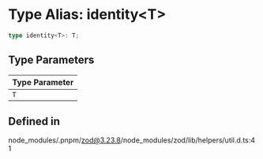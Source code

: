 # Type Alias: identity\<T\>

```ts
type identity<T>: T;
```

## Type Parameters

| Type Parameter |
| ------ |
| `T` |

## Defined in

node\_modules/.pnpm/zod@3.23.8/node\_modules/zod/lib/helpers/util.d.ts:41
